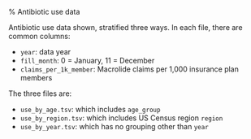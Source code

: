 % Antibiotic use data

Antibiotic use data shown, stratified three ways. In each file, there are
common columns:

- `year`: data year
- `fill_month`: 0 = January, 11 = December
- `claims_per_1k_member`: Macrolide claims per 1,000 insurance plan members

The three files are:

- `use_by_age.tsv`: which includes `age_group`
- `use_by_region.tsv`: which includes US Census region `region`
- `use_by_year.tsv`: which has no grouping other than `year`
